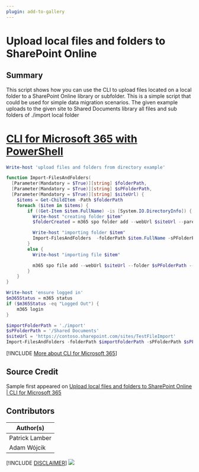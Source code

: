 ```yaml
---
plugin: add-to-gallery
---
```


# Upload local files and folders to SharePoint Online

## Summary

This script shows how you can use the CLI to upload files located on a local folder to a SharePoint Online library or subfolder. This is a simple script that could be used for simple data migration scenarios. The given example uploads to the given site to Shared Documents library all files and sub folders of ./import local folder
 
# [CLI for Microsoft 365 with PowerShell](#tab/cli-m365-ps)
```powershell
Write-host 'upload files and folders from directory example'

function Import-FilesAndFolders(
  [Parameter(Mandatory = $True)][string] $folderPath,
  [Parameter(Mandatory = $True)][string] $sPFolderPath,
  [Parameter(Mandatory = $True)][string] $siteUrl) {
    $items = Get-ChildItem -Path $folderPath
    foreach ($item in $items) {
        if ((Get-Item $item.FullName) -is [System.IO.DirectoryInfo]) {
          Write-host "creating folder $item"
          $folderCreated = m365 spo folder add --webUrl $siteUrl --parentFolderUrl $sPFolderPath --name $item.Name

          Write-host "importing folder $item"
          Import-FilesAndFolders  -folderPath $item.FullName -sPFolderPath "$sPFolderPath/$item" -siteUrl $siteUrl
        }
        else {
          Write-host "importing file $item"

          m365 spo file add --webUrl $siteUrl --folder $sPFolderPath --path $item.FullName
        }
    }
}

Write-host 'ensure logged in'
$m365Status = m365 status
if ($m365Status -eq "Logged Out") {
    m365 login
}

$importFolderPath = './import'
$sPFolderPath = '/Shared Documents'
$siteUrl = 'https://contoso.sharepoint.com/sites/TestFileImport'
Import-FilesAndFolders -folderPath $importFolderPath -sPFolderPath $sPFolderPath -siteUrl $siteUrl

```
[!INCLUDE [More about CLI for Microsoft 365](../../docfx/includes/MORE-CLIM365.md)]


## Source Credit

Sample first appeared on [Upload local files and folders to SharePoint Online | CLI for Microsoft 365](https://pnp.github.io/cli-microsoft365/sample-scripts/spo/upload-local-files-and-folder/)

## Contributors

| Author(s) |
|-----------|
| Patrick Lamber |
| Adam Wójcik |


[!INCLUDE [DISCLAIMER](../../docfx/includes/DISCLAIMER.md)]
<img src="https://telemetry.sharepointpnp.com/script-samples/scripts/spo-upload-local-files-and-folder" aria-hidden="true" />